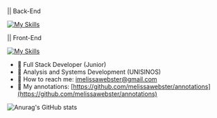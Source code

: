 ### 

|| Back-End <p></p>
[![My Skills](https://skills.thijs.gg/icons?i=python,django,fastapi,postgresql)](https://skills.thijs.gg) <br>

|| Front-End <p></p>
[![My Skills](https://skills.thijs.gg/icons?i=react,javascript,typescript,bootstrap)](https://skills.thijs.gg) <br>

- 📝 Full Stack Developer (Junior)
- 📝 Analysis and Systems Development (UNISINOS)
- 📝 How to reach me: imelissawebster@gmail.com
- 📝 My annotations: [https://github.com/melissawebster/annotations](https://github.com/melissawebster/annotations)

![Anurag's GitHub stats](https://github-readme-stats.vercel.app/api?username=melissawebster&show_icons=true&theme=prussian)<p></p>


